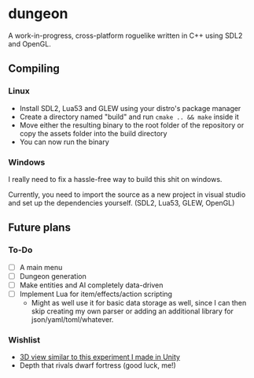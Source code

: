 # dungeon

A work-in-progress, cross-platform roguelike written in C++ using SDL2 and OpenGL.  

## Compiling

### Linux

* Install SDL2, Lua53 and GLEW using your distro's package manager
* Create a directory named  "build" and run `cmake .. && make` inside it
* Move either the resulting binary to the root folder of the repository or copy the assets folder into the build directory
* You can now run the binary

### Windows

I really need to fix a hassle-free way to build this shit on windows.

Currently, you need to import the source as a new project in visual studio and set up the dependencies yourself. (SDL2, Lua53, GLEW, OpenGL)

## Future plans

### To-Do

* [ ] A main menu
* [ ] Dungeon generation
* [ ] Make entities and AI completely data-driven
* [ ] Implement Lua for item/effects/action scripting
  * Might as well use it for basic data storage as well, since I can then skip creating my own parser or adding an additional library for json/yaml/toml/whatever.

### Wishlist

* [3D view similar to this experiment I made in Unity](https://imgur.com/dUfj0DX)
* Depth that rivals dwarf fortress (good luck, me!)
